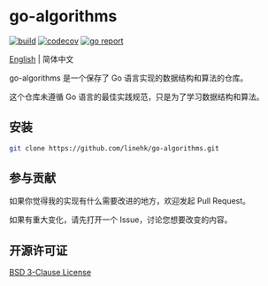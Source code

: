 # go-algorithms

[![build](https://github.com/linehk/go-algorithms/actions/workflows/build.yml/badge.svg "build")](https://github.com/linehk/go-algorithms/actions)
[![codecov](https://codecov.io/gh/linehk/go-algorithms/graph/badge.svg "codecov")](https://codecov.io/gh/linehk/go-algorithms)
[![go report](https://goreportcard.com/badge/github.com/linehk/go-algorithms "go report")](https://goreportcard.com/report/github.com/linehk/go-algorithms)

[English](./README.md "English") | 简体中文

go-algorithms 是一个保存了 Go 语言实现的数据结构和算法的仓库。

这个仓库未遵循 Go 语言的最佳实践规范，只是为了学习数据结构和算法。

## 安装

```bash
git clone https://github.com/linehk/go-algorithms.git
```

## 参与贡献

如果你觉得我的实现有什么需要改进的地方，欢迎发起 Pull Request。

如果有重大变化，请先打开一个 Issue，讨论您想要改变的内容。

## 开源许可证

[BSD 3-Clause License](./LICENSE "BSD 3-Clause License")